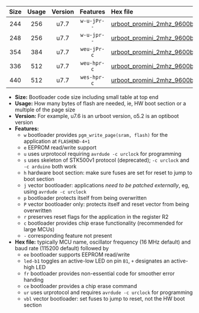 |Size|Usage|Version|Features|Hex file|
|:-:|:-:|:-:|:-:|:--|
|244|256|u7.7|`w-u-jPr--`|[urboot_promini_2mhz_9600bps_led+b5_ur_vbl.hex](https://raw.githubusercontent.com/stefanrueger/urboot.hex/main/boards/promini/fcpu_2mhz/9600_bps/urboot_promini_2mhz_9600bps_led+b5_ur_vbl.hex)|
|248|256|u7.7|`w-u-jpr--`|[urboot_promini_2mhz_9600bps_led+b5_fr_ur_vbl.hex](https://raw.githubusercontent.com/stefanrueger/urboot.hex/main/boards/promini/fcpu_2mhz/9600_bps/urboot_promini_2mhz_9600bps_led+b5_fr_ur_vbl.hex)|
|354|384|u7.7|`weu-jPr-c`|[urboot_promini_2mhz_9600bps_ee_led+b5_fr_ce_ur_vbl.hex](https://raw.githubusercontent.com/stefanrueger/urboot.hex/main/boards/promini/fcpu_2mhz/9600_bps/urboot_promini_2mhz_9600bps_ee_led+b5_fr_ce_ur_vbl.hex)|
|336|512|u7.7|`weu-hpr-c`|[urboot_promini_2mhz_9600bps_ee_led+b5_fr_ce_ur.hex](https://raw.githubusercontent.com/stefanrueger/urboot.hex/main/boards/promini/fcpu_2mhz/9600_bps/urboot_promini_2mhz_9600bps_ee_led+b5_fr_ce_ur.hex)|
|440|512|u7.7|`wes-hpr-c`|[urboot_promini_2mhz_9600bps_ee_led+b5_fr_ce.hex](https://raw.githubusercontent.com/stefanrueger/urboot.hex/main/boards/promini/fcpu_2mhz/9600_bps/urboot_promini_2mhz_9600bps_ee_led+b5_fr_ce.hex)|

- **Size:** Bootloader code size including small table at top end
- **Usage:** How many bytes of flash are needed, ie, HW boot section or a multiple of the page size
- **Version:** For example, u7.6 is an urboot version, o5.2 is an optiboot version
- **Features:**
  + `w` bootloader provides `pgm_write_page(sram, flash)` for the application at `FLASHEND-4+1`
  + `e` EEPROM read/write support
  + `u` uses urprotocol requiring `avrdude -c urclock` for programming
  + `s` uses skeleton of STK500v1 protocol (deprecated); `-c urclock` and `-c arduino` both work
  + `h` hardware boot section: make sure fuses are set for reset to jump to boot section
  + `j` vector bootloader: applications *need to be patched externally*, eg, using `avrdude -c urclock`
  + `p` bootloader protects itself from being overwritten
  + `P` vector bootloader only: protects itself and reset vector from being overwritten
  + `r` preserves reset flags for the application in the register R2
  + `c` bootloader provides chip erase functionality (recommended for large MCUs)
  + `-` corresponding feature not present
- **Hex file:** typically MCU name, oscillator frequency (16 MHz default) and baud rate (115200 default) followed by
  + `ee` bootloader supports EEPROM read/write
  + `led-b1` toggles an active-low LED on pin `B1`, `+` designates an active-high LED
  + `fr` bootloader provides non-essential code for smoother error handing
  + `ce` bootloader provides a chip erase command
  + `ur` uses urprotocol and requires `avrdude -c urclock` for programming
  + `vbl` vector bootloader: set fuses to jump to reset, not the HW boot section
